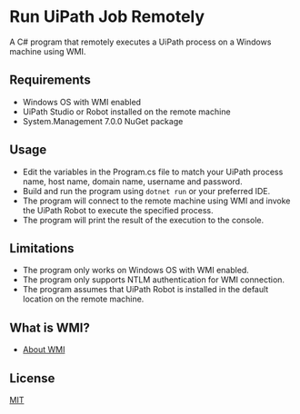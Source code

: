 # Run UiPath Job Remotely
A C# program that remotely executes a UiPath process on a Windows machine using WMI.

## Requirements
- Windows OS with WMI enabled
- UiPath Studio or Robot installed on the remote machine
- System.Management 7.0.0 NuGet package

## Usage
- Edit the variables in the Program.cs file to match your UiPath process name, host name, domain name, username and password.
- Build and run the program using `dotnet run` or your preferred IDE.
- The program will connect to the remote machine using WMI and invoke the UiPath Robot to execute the specified process.
- The program will print the result of the execution to the console.

## Limitations
- The program only works on Windows OS with WMI enabled.
- The program only supports NTLM authentication for WMI connection.
- The program assumes that UiPath Robot is installed in the default location on the remote machine.

## What is WMI?
- [About WMI](https://learn.microsoft.com/en-us/windows/win32/wmisdk/about-wmi)

## License

[MIT](https://github.com/seymenbahtiyar/Run_UiPath_Job_Remotely/blob/main/LICENSE)
